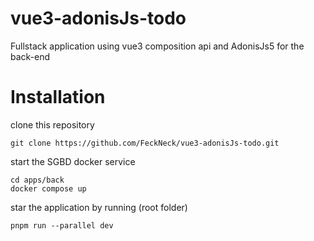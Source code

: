 # vue3-adonisJs-todo
Fullstack application using vue3 composition api and AdonisJs5 for the back-end

# Installation
clone this repository
```
git clone https://github.com/FeckNeck/vue3-adonisJs-todo.git
```
start the SGBD docker service
```
cd apps/back
docker compose up
```
star the application by running (root folder)
```
pnpm run --parallel dev
```
